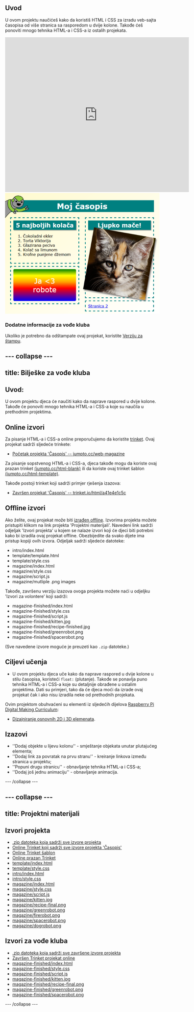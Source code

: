 ## Uvod

U ovom projektu naučićeš kako da koristiš HTML i CSS za izradu veb-sajta časopisa od više stranica sa rasporedom u dvije kolone. Takođe ćeš ponoviti mnogo tehnika HTML-a i CSS-a iz ostalih projekata.

<div class="trinket">
  <iframe src="https://trinket.io/embed/html/a41e4e1c5c?outputOnly=true&start=result" width="600" height="505" frameborder="0" marginwidth="0" marginheight="0" allowfullscreen>
  </iframe>
  <img src="images/magazine-final.png">
</div>

### Dodatne informacije za vođe kluba

Ukoliko je potrebno da odštampate ovaj projekat, koristite [Verziju za štampu](https://projects.raspberrypi.org/en/projects/magazine/print).

## \--- collapse \---

## title: Bilješke za vođe kluba

## Uvod:

U ovom projektu djeca će naučiti kako da naprave raspored u dvije kolone. Takođe će ponoviti mnogo tehnika HTML-a i CSS-a koje su naučila u prethodnim projektima.

## Online izvori

Za pisanje HTML-a i CSS-a online preporučujemo da koristite [trinket](https://trinket.io/). Ovaj projekat sadrži sljedeće trinkete:

* [Početak projekta 'Časopis' -- jumpto.cc/web-magazine](http://jumpto.cc/web-magazine)

Za pisanje sopstvenog HTML-a i CSS-a, djeca takođe mogu da koriste ovaj prazan trinket [(jumpto.cc/html-blank)](http://jumpto.cc/html-blank) ili da koriste ovaj trinket šablon [(jumpto.cc/html-template)](http://jumpto.cc/html-template).

Takođe postoji trinket koji sadrži primjer rješenja izazova:

* [Završen projekat 'Časopis' -- trinket.io/html/a41e4e1c5c](https://trinket.io/html/a41e4e1c5c)

## Offline izvori

Ako želite, ovaj projekat može biti [izrađen offline](https://www.codeclubprojects.org/en-GB/resources/webdev-working-offline/). Izvorima projekta možete pristupiti klikom na link projekta 'Projektni materijali'. Navedeni link sadrži odjeljak 'Izvori projekta' u kojem se nalaze izvori koji će djeci biti potrebni kako bi izradila ovaj projekat offline. Obezbijedite da svako dijete ima pristup kopiji ovih izvora. Odjeljak sadrži sljedeće datoteke:

* intro/index.html
* template/template.html
* template/style.css
* magazine/index.html
* magazine/style.css
* magazine/script.js
* magazine/mutliple .png images

Takođe, završenu verziju izazova ovoga projekta možete naći u odjeljku 'Izvori za volontere' koji sadrži:

* magazine-finished/index.html
* magazine-finished/style.css
* magazine-finished/script.js
* magazine-finished/kitten.jpg
* magazine-finished/recipe-finished.jpg
* magazine-finished/greenrobot.png
* magazine-finished/spacerobot.png

(Sve navedene izvore moguće je preuzeti kao `.zip` datoteke.)

## Ciljevi učenja

* U ovom projektu djeca uče kako da naprave raspored u dvije kolone u stilu časopisa, koristeći `float:` (plutanje). Takođe se ponavlja puno tehnika HTML-a i CSS-a koje su detaljnije obrađene u ostalim projektima. Dati su primjeri, tako da će djeca moći da izrade ovaj projekat čak i ako nisu izradila neke od prethodnih projekata. 

Ovim projektom obuhvaćeni su elementi iz sljedećih dijelova [Raspberry Pi Digital Making Curriculum](http://rpf.io/curriculum):

* [Dizajniranje osnovnih 2D i 3D elemenata](https://www.raspberrypi.org/curriculum/design/creator).

## Izazovi

* ''Dodaj objekte u lijevu kolonu'' - smještanje objekata unutar plutajućeg elementa;
* ''Dodaj link za povratak na prvu stranu'' - kreiranje linkova između stranica u projektu;
* ''Popuni drugu stranicu'' - obnavljanje tehnika HTML-a i CSS-a;
* ''Dodaj još jednu animaciju'' - obnavljanje animacija.

\--- /collapse \---

## \--- collapse \---

## title: Projektni materijali

## Izvori projekta

* [.zip datoteka koja sadrži sve izvore projekta](resources/magazine-project-resources.zip)
* [Online Trinket koji sadrži sve izvore projekta 'Časopis'](http://jumpto.cc/web-magazine)
* [Online Trinket šablon](http://jumpto.cc/trinket-template)
* [Online prazan Trinket](http://jumpto.cc/trinket-blank)
* [template/index.html](resources/template-index.html)
* [template/style.css](resources/template-style.css)
* [intro/index.html](resources/intro-index.html)
* [intro/style.css](resources/intro-style.css)
* [magazine/index.html](resources/magazine-index.html)
* [magazine/style.css](resources/magazine-style.css)
* [magazine/script.js](resources/magazine-script.js)
* [magazine/kitten.jpg](resources/magazine-kitten.jpg)
* [magazine/recipe-final.png](resources/magazine-recipe-final.png)
* [magazine/greenrobot.png](resources/magazine-greenrobot.png)
* [magazine/firerobot.png](resources/magazine-firerobot.png)
* [magazine/spacerobot.png](resources/magazine-spacerobot.png)
* [magazine/dogrobot.png](resources/magazine-dogrobot.png)

## Izvori za vođe kluba

* [.zip datoteka koja sadrži sve završene izvore projekta](resources/magazine-volunteer-resources.zip)
* [Završen Trinket projekat online](https://trinket.io/html/a41e4e1c5c)
* [magazine-finished/index.html](resources/magazine-finished-index.html)
* [magazine-finished/style.css](resources/magazine-finished-style.css)
* [magazine-finished/script.js](resources/magazine-finished-script.js)
* [magazine-finished/kitten.jpg](resources/magazine-finished-kitten.jpg)
* [magazine-finished/recipe-final.png](resources/magazine-finished-recipe-final.png)
* [magazine-finished/greenrobot.png](resources/magazine-finished-greenrobot.png)
* [magazine-finished/spacerobot.png](resources/magazine-finished-spacerobot.png)

\--- /collapse \---